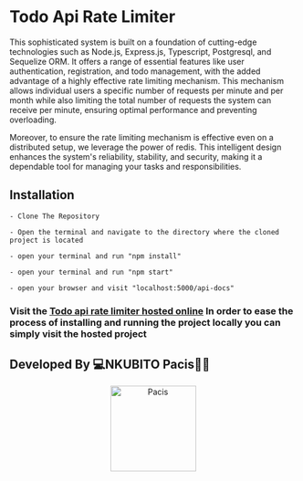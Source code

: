 # Todo Api Rate Limiter
This sophisticated system is built on a foundation of cutting-edge technologies such as Node.js, Express.js, Typescript, Postgresql, and Sequelize ORM. It offers a range of essential features like user authentication, registration, and todo management, with the added advantage of a highly effective rate limiting mechanism. This mechanism allows individual users a specific number of requests per minute and per month while also limiting the total number of requests the system can receive per minute, ensuring optimal performance and preventing overloading.

Moreover, to ensure the rate limiting mechanism is effective even on a distributed setup, we leverage the power of redis. This intelligent design enhances the system's reliability, stability, and security, making it a dependable tool for managing your tasks and responsibilities. 

## Installation
    - Clone The Repository
    
    - Open the terminal and navigate to the directory where the cloned project is located
    
    - open your terminal and run "npm install"
            
    - open your terminal and run "npm start"
    
    - open your browser and visit "localhost:5000/api-docs"
    
### Visit the [Todo api rate limiter hosted online](http://todo-api-rate-limiter.onrender.com/api-docs) In order to ease the process of installing and running the project locally you can simply visit the hosted project

## Developed By 💻NKUBITO Pacis👨‍💻
<div align="center">
    <a href="#">
        <img
            alt="Pacis"
            src="https://scontent.fkgl1-1.fna.fbcdn.net/v/t1.6435-9/228052553_1458083004569354_327430034671255808_n.jpg?_nc_cat=106&ccb=1-5&_nc_sid=09cbfe&_nc_ohc=T3Pq4iTZqy0AX-ZP1zT&_nc_ht=scontent.fkgl1-1.fna&oh=069122aabe71b181bec8d458000be87a&oe=618FF1B9"
            width="150">
    </a>
</div>
